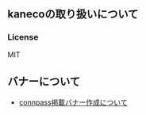 ## kanecoの取り扱いについて
### License
MIT

## バナーについて
*  [connpass掲載バナー作成について](https://mokumoku-temple.docbase.io/posts/707808)
